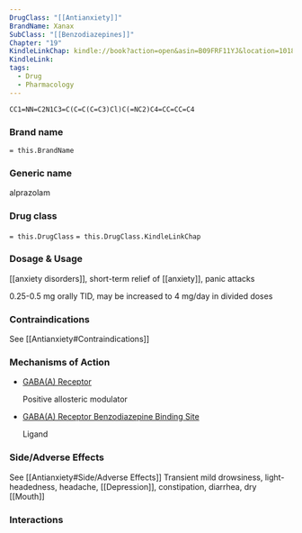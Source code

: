 ```yaml
---
DrugClass: "[[Antianxiety]]"
BrandName: Xanax
SubClass: "[[Benzodiazepines]]"
Chapter: "19"
KindleLinkChap: kindle://book?action=open&asin=B09FRF11YJ&location=10180
KindleLink: 
tags:
  - Drug
  - Pharmacology
---
```

```smiles
CC1=NN=C2N1C3=C(C=C(C=C3)Cl)C(=NC2)C4=CC=CC=C4
```

### Brand name
`= this.BrandName`
### Generic name
alprazolam
### Drug class 
`= this.DrugClass`
	`= this.DrugClass.KindleLinkChap`

### Dosage & Usage
[[anxiety disorders]], short-term relief of [[anxiety]], panic attacks

0.25-0.5 mg orally TID, may be increased to 4 mg/day in divided doses

### Contraindications
See [[Antianxiety#Contraindications]]

### Mechanisms of Action
- [GABA(A) Receptor](https://go.drugbank.com/drugs/DB00404#BE0004797)
    
    Positive allosteric modulator
    
- [GABA(A) Receptor Benzodiazepine Binding Site](https://go.drugbank.com/drugs/DB00404#BE0008668)
    
    Ligand

### Side/Adverse Effects
See [[Antianxiety#Side/Adverse Effects]]
Transient mild drowsiness, light-headedness, headache, [[Depression]], constipation, diarrhea, dry [[Mouth]]
### Interactions


